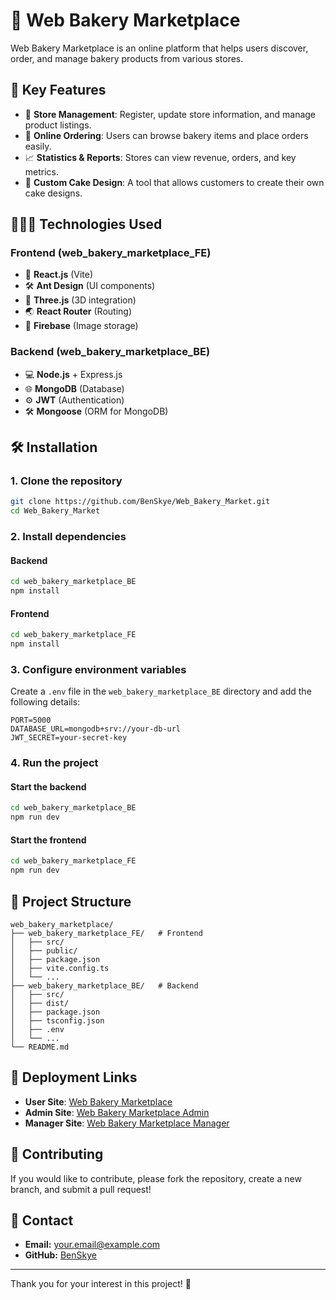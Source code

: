 # 🍰 Web Bakery Marketplace  

Web Bakery Marketplace is an online platform that helps users discover, order, and manage bakery products from various stores.  

## 🌟 Key Features  

- 🍰 **Store Management**: Register, update store information, and manage product listings.  
- 🛒 **Online Ordering**: Users can browse bakery items and place orders easily.  
- 📈 **Statistics & Reports**: Stores can view revenue, orders, and key metrics.  
- 🎨 **Custom Cake Design**: A tool that allows customers to create their own cake designs.  

## 👨‍👩‍👦 Technologies Used  

### Frontend (web_bakery_marketplace_FE)  

- 🤖 **React.js** (Vite)  
- 🛠️ **Ant Design** (UI components)  
- 🎨 **Three.js** (3D integration)  
- 🌏 **React Router** (Routing)  
- 📝 **Firebase** (Image storage)  

### Backend (web_bakery_marketplace_BE)  

- 💻 **Node.js** + Express.js  
- 🌐 **MongoDB** (Database)  
- ⚙️ **JWT** (Authentication)  
- 🛠️ **Mongoose** (ORM for MongoDB)  

## 🛠️ Installation  

### 1. Clone the repository  

```sh
git clone https://github.com/BenSkye/Web_Bakery_Market.git
cd Web_Bakery_Market
```

### 2. Install dependencies  

#### Backend  

```sh
cd web_bakery_marketplace_BE
npm install
```

#### Frontend  

```sh
cd web_bakery_marketplace_FE
npm install
```

### 3. Configure environment variables  

Create a `.env` file in the `web_bakery_marketplace_BE` directory and add the following details:  

```env
PORT=5000
DATABASE_URL=mongodb+srv://your-db-url
JWT_SECRET=your-secret-key
```

### 4. Run the project  

#### Start the backend  

```sh
cd web_bakery_marketplace_BE
npm run dev
```

#### Start the frontend  

```sh
cd web_bakery_marketplace_FE
npm run dev
```

## 🌟 Project Structure  

```
web_bakery_marketplace/
├── web_bakery_marketplace_FE/   # Frontend
│   ├── src/
│   ├── public/
│   ├── package.json
│   ├── vite.config.ts
│   └── ...
├── web_bakery_marketplace_BE/   # Backend
│   ├── src/
│   ├── dist/
│   ├── package.json
│   ├── tsconfig.json
│   ├── .env
│   └── ...
└── README.md
```

## 🚀 Deployment Links  

- **User Site**: [Web Bakery Marketplace](https://web-bakery-market.vercel.app/)  
- **Admin Site**: [Web Bakery Marketplace Admin](https://web-bakery-market-admin.vercel.app/)  
- **Manager Site**: [Web Bakery Marketplace Manager](https://web-bakery-market-manager.vercel.app/login)  

## 👤 Contributing  

If you would like to contribute, please fork the repository, create a new branch, and submit a pull request!  

## 👤 Contact  

- **Email:** [your.email@example.com](mailto:nhatdm9a7@gmail.com)  
- **GitHub:** [BenSkye](https://github.com/BenSkye)  

---

Thank you for your interest in this project! 🚀
